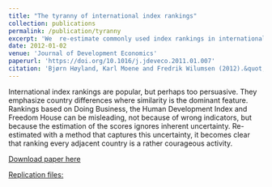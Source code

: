 ```yaml
---
title: "The tyranny of international index rankings"
collection: publications
permalink: /publication/tyranny
excerpt: 'We  re-estimate commonly used index rankings in international development with a method that captures this uncertainty, it becomes clear that ranking every adjacent country is a rather courageous activity. '
date: 2012-01-02
venue: 'Journal of Development Economics'
paperurl: 'https://doi.org/10.1016/j.jdeveco.2011.01.007'
citation: 'Bjørn Høyland, Karl Moene and Fredrik Wilumsen (2012).&quot;Tyranny of international index rankings.&quot;<i> Journal of Development Economics</i>  97 (1) 1 - 14.'
---
```

International index rankings are popular, but perhaps too persuasive. They emphasize country differences where similarity is the dominant feature. Rankings based on Doing Business, the Human Development Index and Freedom House can be misleading, not because of wrong indicators, but because the estimation of the scores ignores inherent uncertainty. Re-estimated with a method that captures this uncertainty, it becomes clear that ranking every adjacent country is a rather courageous activity.

[Download paper here](https://ac.els-cdn.com/S0304387811000198/1-s2.0-S0304387811000198-main.pdf?_tid=90cbadce-08df-11e8-974e-00000aab0f01&acdnat=1517661882_0e8db2fef15219c18ffc092c997d2aa4)

[Replication files:](https://bjornhoyland.github.io/files/tyrrany_clean.zip)
